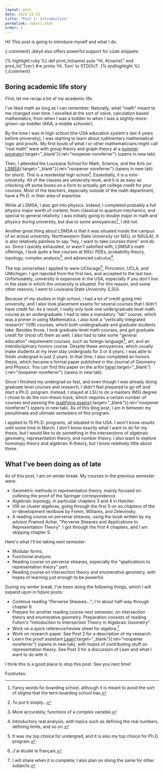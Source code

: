 ```yaml
---
layout: post
date: 2023-12-22
title: "Post 1: Introduction"
permalink: /post1.html
order: 1
---
```


Hi! This post is going to introduce myself and what I do.

{::comment}
Jekyll also offers powerful support for code snippets:

{% highlight ruby %}
def print_hi(name)
  puts "Hi, #{name}"
end
print_hi('Tom')
#=> prints 'Hi, Tom' to STDOUT.
{% endhighlight %}
{:/comment}

## Boring academic life story

First, let me recap a bit of my academic life.

I've liked math as long as I can remember. Naturally, what "math" meant to me changed over time. I excelled at the sort of naïve, calculation based mathematics, from when I was a toddler to when I was a slightly-more-grown-up-toddler (AKA, a middle schooler).

By the time I was in high school (the USA education system's last 4 years before university), I was starting to learn about rudimentary mathematical logic and proofs. My first bouts of what I or other mathematicians might call "real math" were with group theory and graph theory at a [summer program](https://www.math.lsu.edu/mathcircle){:target="_blank"}{:rel="noopener noreferrer"} (opens in new tab).

Then, I attended the Louisiana School for Math, Science, and the Arts (or [LSMSA](https://www.lsmsa.edu/){:target="_blank"}{:rel="noopener noreferrer"} (opens in new tab) for short). This is a residential high school[^1]. Essentially, it is a mini-university. All of the classes are university-level, and it is as easy as checking off some boxes on a form to actually get college credit for your courses. Most of the teachers, especially outside of the math department, have a Ph.D. in their area of expertise.

[^1]: Fancy words for boarding school, although it is meant to avoid the sort of stigma that the term boarding school has.

While at LSMSA, I also got into physics. Indeed, I completed probably a full physics major worth of content, from classical to quantum mechanics, and special to general relativity. I was initially going to double major in math and physics during university, but due to some annoyances[^2], I did not.

[^2]: To put it simply...

Another great thing about LSMSA is that it was situated inside the campus of an actual university, Northwestern State University (or NSU, or NSULA). It is also relatively painless to say "hey, I want to take courses there" and do so. Since I quickly exhausted, or wasn't satisfied with, LSMSA's math offerings, I took quite a few courses at NSU: PDEs, probability theory, topology, complex analysis[^3], and advanced calculus[^4].

[^3]: More accurately, functions of a complex variable.

[^4]: Introductory real analysis, with topics such as defining the real numbers, defining limits, and so on.

The top universities I applied to were UChicago[^5], Princeton, UCLA, and UMichigan. I got rejected from the first two, and accepted to the last two. Unfortunately, university is expensive in the USA, especially if you don't live in the state in which the university is situated. For this reason, and some other reasons, I went to Louisiana State University (LSU).

[^5]: It was my top choice for undergrad, and it is also my top choice for Ph.D. program.

Because of my studies in high school, I had a lot of credit going into university, and I also took placement exams for several courses that I didn't have credit for. As a result, I really only took one undergraduate level math course as an undergraduate. I had to take a mandatory "lab" course, which was a primer in using Mathematica. I also took a "vertically integrated research" (VIR) courses, which both undergraduate and graduate students take. Besides those, I took graduate-level math courses, and got graduate credit for (most of) them as well. I also had to take some "general education" requirement courses, such as foreign language[^6], art, and an interdisciplinary honors course. Despite these annoyances, which usually make students at my level stay undergrads for 3 or 4 years, I was able to finish undergrad in just 2 years. In that time, I also completed an honors thesis, which became a formal paper published in the Journal of Geometry and Physics. You can find this paper on the arXiv [here](https://arxiv.org/abs/2208.08033){:target="_blank"}{:rel="noopener noreferrer"} (opens in new tab).

[^6]: J'ai étudié le français.

Since I finished my undergrad so fast, and even though I was already doing graduate level courses and research, I didn't feel prepared to go off and start a Ph.D. program. Instead, I stayed at LSU to do a masters (MS) degree. I chose to do the non-thesis track, which requires a certain number of courses and passing the [qualifying exams](https://www.math.lsu.edu/grad/pastcomps){:target="_blank"}{:rel="noopener noreferrer"} (opens in new tab). As of this blog post, I am in between my penultimate and ultimate semesters of this program.

I applied to 15 Ph.D. programs, all situated in the USA. I won't know results until some time in March. I don't know exactly what I want to do for my thesis, but I would like to do something in the intersections of algebraic geometry, representation theory, and number theory. I also want to explore homotopy theory and algebraic K-theory, but I know relatively little about these.

## What I've been doing as of late

As of this post, I am on winter break. My courses in the previous semester were:
- Geometric methods in representation theory, mainly focused on outlining the proof of the Springer correspondence.
- Algebraic topology, in particular chapters 3 and 4 in Hatcher.
- VIR on cluster algebras, going through the first 5-or-so chapters of the in-develolpment textbook by Fomin, Williams, and Zelevinsky.
- A reading course on perverse sheaves, using the book written by my advisor Pramod Achar, "Perverse Sheaves and Applications to Representation Theory". I got through the first 4 chapters, and I am skipping chapter 5.

Here's what I'll be taking next semester:
- Modular forms.
- Functional analysis.
- Reading course on perverse sheaves, especially the "applications to representation theory" part.
- Reading course on intersection theory and enumerative geometry, with hopes of learning just enough to be powerful.

During my winter break, I've been doing the following things, which I will expand upon in future posts:
- Continue reading "Perverse Sheaves..."; I'm about half-way through chapter 6.
- Prepare for another reading course next semester, on intersection theory and enumerative geometry. Preparation consists of reading Fulton's "Introduction to Intersection Theory in Algebraic Geometry".
- Work on a quick reference/review sheet for algebra.[^7]
- Work on research paper. See Post 2 for a description of my research.
- Learn the proof assistant [Lean](https://leanprover-community.github.io/){:target="_blank"}{:rel="noopener noreferrer"} (opens in new tab), with hopes of contributing stuff on representation theory. See Post 3 for a discussion of Lean and what I want to do with it.

[^7]: I will share when it is complete; I also plan on doing the same for other subjects.

I think this is a good place to stop this post. See you next time!

Footnotes:
